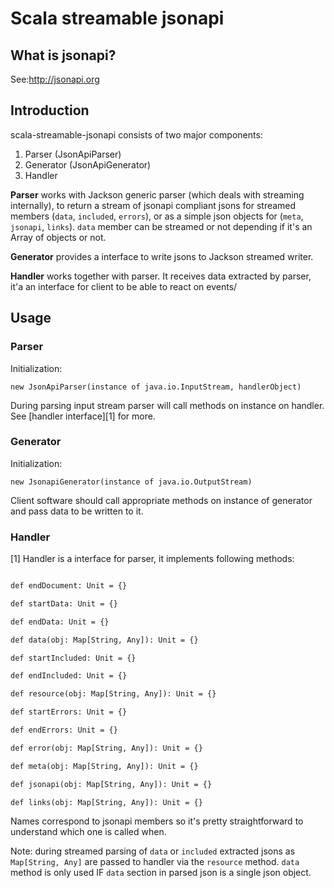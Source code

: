 # Scala streamable jsonapi

## What is jsonapi?

See:http://jsonapi.org

## Introduction

scala-streamable-jsonapi consists of two major components:

1. Parser (JsonApiParser)
2. Generator (JsonApiGenerator)
3. Handler

**Parser** works with Jackson generic parser (which deals with streaming internally),
to return a stream of jsonapi compliant jsons for streamed members (`data`, `included`, `errors`),
or as a simple json objects for (`meta`, `jsonapi`, `links`). `data` member can be streamed or not depending 
if it's an Array of objects or not.

**Generator** provides a interface to write jsons to Jackson streamed writer.

**Handler** works together with parser. It receives data extracted by parser, 
it'a an interface for client to be able to react on events/

## Usage

### Parser

Initialization:

`new JsonApiParser(instance of java.io.InputStream, handlerObject)`

During parsing input stream parser will call methods on instance on handler. 
See [handler interface][1] for more.

### Generator

Initialization:

`new JsonapiGenerator(instance of java.io.OutputStream)`

Client software should call appropriate methods on instance of generator and pass data to be written to it.


### Handler

[1] Handler is a interface for parser, it implements following methods:

  ```def startDocument: Unit = {}

  def endDocument: Unit = {}

  def startData: Unit = {}

  def endData: Unit = {}

  def data(obj: Map[String, Any]): Unit = {}

  def startIncluded: Unit = {}

  def endIncluded: Unit = {}

  def resource(obj: Map[String, Any]): Unit = {}

  def startErrors: Unit = {}

  def endErrors: Unit = {}

  def error(obj: Map[String, Any]): Unit = {}

  def meta(obj: Map[String, Any]): Unit = {}

  def jsonapi(obj: Map[String, Any]): Unit = {}

  def links(obj: Map[String, Any]): Unit = {}
```  

Names correspond to jsonapi members so it's pretty straightforward to understand which one is called when.

Note: during streamed parsing of `data` or `included` extracted jsons as `Map[String, Any]` are passed to handler via the `resource` method.
`data` method is only used IF `data` section in parsed json is a single json object.



